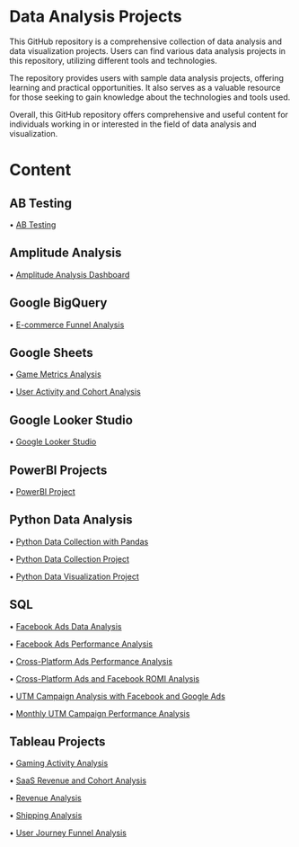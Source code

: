 # Data Analysis Projects
This GitHub repository is a comprehensive collection of data analysis and data visualization projects. Users can find various data analysis projects in this repository, utilizing different tools and technologies.

The repository provides users with sample data analysis projects, offering learning and practical opportunities. It also serves as a valuable resource for those seeking to gain knowledge about the technologies and tools used.

Overall, this GitHub repository offers comprehensive and useful content for individuals working in or interested in the field of data analysis and visualization.

# Content
## AB Testing

• [AB Testing](https://github.com/Necodk/Data-Analysis-Projects/blob/main/AB%20Testing/AB%20Testing%20Readme.md)

## Amplitude Analysis

• [Amplitude Analysis Dashboard](https://github.com/Necodk/Data-Analysis-Projects/blob/main/Amplitude/Amplitude%20Readme.md)

## Google BigQuery 

• [E-commerce Funnel Analysis](https://github.com/Necodk/Data-Analysis-Projects/blob/main/Google%20BigQuery/BigQuery%20Readme.md)

## Google Sheets 

• [Game Metrics Analysis](https://github.com/Necodk/Data-Analysis-Projects/blob/main/Google%20Sheets/Game%20Metrics%20Readme.md)

• [User Activity and Cohort Analysis](https://github.com/Necodk/Data-Analysis-Projects/blob/main/Google%20Sheets/User%20Activity%20and%20Cohort%20Analysis%20Readme.md)

## Google Looker Studio 

• [Google Looker Studio](https://github.com/Necodk/Data-Analysis-Projects/blob/main/Google%20Looker%20Studio/Google%20Looker%20Studio%20Readme.md)

## PowerBI Projects

• [PowerBI Project](https://github.com/Necodk/Data-Analysis-Projects/blob/main/PowerBI/PowerBI%20Readme.md)

## Python Data Analysis

• [Python Data Collection with Pandas](https://github.com/Necodk/Data-Analysis-Projects/blob/main/Python/DC%20with%20Pandas%20Readme.md)

• [Python Data Collection Project](https://github.com/Necodk/Data-Analysis-Projects/blob/main/Python/Data%20Collecting%20Readme.md)

• [Python Data Visualization Project](https://github.com/Necodk/Data-Analysis-Projects/blob/main/Python/Data%20Visualization%20Readme.md)

## SQL 

• [Facebook Ads Data Analysis](https://github.com/Necodk/Data-Analysis-Projects/blob/main/SQL/Sql%20Basic%20Readme.md)

• [Facebook Ads Performance Analysis](https://github.com/Necodk/Data-Analysis-Projects/blob/main/SQL/Sql%20Metrics%20Readme.md)

• [Cross-Platform Ads Performance Analysis](https://github.com/Necodk/Data-Analysis-Projects/blob/main/SQL/Sql%20Cte%20and%20Union%20Readme.md)

• [Cross-Platform Ads and Facebook ROMI Analysis](https://github.com/Necodk/Data-Analysis-Projects/blob/main/SQL/Sql%20Join%20Readme.md)

• [UTM Campaign Analysis with Facebook and Google Ads](https://github.com/Necodk/Data-Analysis-Projects/blob/main/SQL/Data%20Cleaning%20and%20String%20Function%20Readme.md)

• [Monthly UTM Campaign Performance Analysis](https://github.com/Necodk/Data-Analysis-Projects/blob/main/SQL/Dates-Times%20Window%20Functions%20Readme.md)

## Tableau Projects

• [Gaming Activity Analysis](https://github.com/Necodk/Data-Analysis-Projects/blob/main/Tableau%20Projects/Gaming%20Activity%20Analysis%20Readme.md)

• [SaaS Revenue and Cohort Analysis](https://github.com/Necodk/Data-Analysis-Projects/blob/main/Tableau%20Projects/SaaS%20Revenue%20and%20Cohort%20Analysis%20Readme.md)

• [Revenue Analysis](https://github.com/Necodk/Data-Analysis-Projects/blob/main/Tableau%20Projects/Revenue%20Analysis%20Readme.md)

• [Shipping Analysis](https://github.com/Necodk/Data-Analysis-Projects/blob/main/Tableau%20Projects/Shipping%20Analysis%20Readme.md)

• [User Journey Funnel Analysis](https://github.com/Necodk/Data-Analysis-Projects/blob/main/Tableau%20Projects/User%20Journey%20Funnel%20Analysis%20Readme.md)
